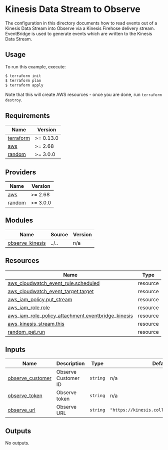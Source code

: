 # Kinesis Data Stream to Observe 

The configuration in this directory documents how to read events out of a
Kinesis Data Stream into Observe via a Kinesis Firehose delivery stream.
EventBridge is used to generate events which are written to the Kinesis Data
Stream.


## Usage

To run this example, execute:

```bash
$ terraform init
$ terraform plan
$ terraform apply
```

Note that this will create AWS resources - once you are done, run `terraform destroy`.

<!-- BEGINNING OF PRE-COMMIT-TERRAFORM DOCS HOOK -->
## Requirements

| Name | Version |
|------|---------|
| <a name="requirement_terraform"></a> [terraform](#requirement\_terraform) | >= 0.13.0 |
| <a name="requirement_aws"></a> [aws](#requirement\_aws) | >= 2.68 |
| <a name="requirement_random"></a> [random](#requirement\_random) | >= 3.0.0 |

## Providers

| Name | Version |
|------|---------|
| <a name="provider_aws"></a> [aws](#provider\_aws) | >= 2.68 |
| <a name="provider_random"></a> [random](#provider\_random) | >= 3.0.0 |

## Modules

| Name | Source | Version |
|------|--------|---------|
| <a name="module_observe_kinesis"></a> [observe\_kinesis](#module\_observe\_kinesis) | ../.. | n/a |

## Resources

| Name | Type |
|------|------|
| [aws_cloudwatch_event_rule.scheduled](https://registry.terraform.io/providers/hashicorp/aws/latest/docs/resources/cloudwatch_event_rule) | resource |
| [aws_cloudwatch_event_target.target](https://registry.terraform.io/providers/hashicorp/aws/latest/docs/resources/cloudwatch_event_target) | resource |
| [aws_iam_policy.put_stream](https://registry.terraform.io/providers/hashicorp/aws/latest/docs/resources/iam_policy) | resource |
| [aws_iam_role.role](https://registry.terraform.io/providers/hashicorp/aws/latest/docs/resources/iam_role) | resource |
| [aws_iam_role_policy_attachment.eventbridge_kinesis](https://registry.terraform.io/providers/hashicorp/aws/latest/docs/resources/iam_role_policy_attachment) | resource |
| [aws_kinesis_stream.this](https://registry.terraform.io/providers/hashicorp/aws/latest/docs/resources/kinesis_stream) | resource |
| [random_pet.run](https://registry.terraform.io/providers/hashicorp/random/latest/docs/resources/pet) | resource |

## Inputs

| Name | Description | Type | Default | Required |
|------|-------------|------|---------|:--------:|
| <a name="input_observe_customer"></a> [observe\_customer](#input\_observe\_customer) | Observe Customer ID | `string` | n/a | yes |
| <a name="input_observe_token"></a> [observe\_token](#input\_observe\_token) | Observe token | `string` | n/a | yes |
| <a name="input_observe_url"></a> [observe\_url](#input\_observe\_url) | Observe URL | `string` | `"https://kinesis.collect.observeinc.com"` | no |

## Outputs

No outputs.
<!-- END OF PRE-COMMIT-TERRAFORM DOCS HOOK -->
